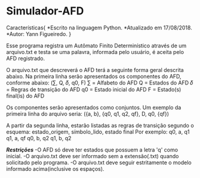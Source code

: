 # Simulador-AFD
Características{
                *Escrito na linguagem Python.
                *Atualizado em 17/08/2018.
                *Autor: Yann Figueiredo.
                }

Esse programa registra um Autômato Finito Determinístico através de um arquivo.txt e testa se uma palavra, informada pelo usuário, é aceita pelo AFD registrado.

O arquivo.txt que descreverá o AFD terá a seguinte forma geral descrita abaixo. Na primeira linha serão apresentados os componentes do AFD, conforme abaixo:
(∑︀, Q, 𝛿, q0, F)
∑︀ = Alfabeto do AFD
Q = Estados do AFD
𝛿 = Regras de transição do AFD
q0 = Estado inicial do AFD
F = Estado(s) final(is) do AFD

Os componentes serão apresentados como conjuntos. Um exemplo da primeira linha do
arquivo seria:
({a, b}, {q0, q1, q2, qf}, D, q0, {qf})

A partir da segunda linha, estarão listadas as regras de transição segundo o esquema:
estado_origem, símbolo_lido, estado final
Por exemplo:
q0, a, q1
q1, a, qf
q0, b, q2
q1, b, q2

***Restrições***
-O AFD só deve ter estados que possuem a letra 'q' como inicial.
-O arquivo.txt deve ser informado sem a extensão(.txt) quando solicitado pelo programa.
-O arquivo.txt deve seguir estritamente o modelo informado acima(inclusive os espaços).

